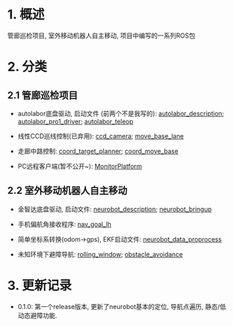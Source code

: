 # 1. 概述

管廊巡检项目, 室外移动机器人自主移动, 项目中编写的一系列ROS包

# 2. 分类

## 2.1 管廊巡检项目

- autolabor底盘驱动, 启动文件 (前两个不是我写的): [autolabor_description](./autolabor_description/); [autolabor_pro1_driver](./autolabor_pro1_driver/); [autolabor_teleop](./autolabor_teleop/)

- 线性CCD巡线控制(已弃用): [ccd_camera](./ccd_camera); [move_base_lane](./move_base_lane/)

- 走廊中路控制: [coord_target_planner](./coord_target_planner); [coord_move_base](./coord_move_base/)

- PC远程客户端(暂不公开~): [MonitorPlatform](https://github.com/yhfeng1995/MonitorPlatform/)

## 2.2 室外移动机器人自主移动


- 金智达底盘驱动, 启动文件: [neurobot_description](./neurobot_description/); [neurobot_bringup](./neurobot_bringup/)

- 手机偏航角接收程序: [nav_goal_lh](./nav_goal_lh)

- 简单坐标系转换(odom->gps), EKF启动文件: [neurobot_data_proprocess](./neurobot_data_proprocess/)

- 未知环境下避障导航: [rolling_window](./rolling_window/); [obstacle_avoidance](./obstacle_avoidance/)

# 3. 更新记录

- 0.1.0: 第一个release版本, 更新了neurobot基本的定位, 导航点遍历, 静态/低动态避障功能.